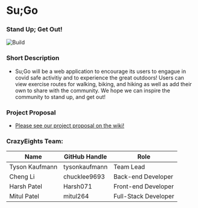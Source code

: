 # Su;Go
### Stand Up; Get Out!

![Build](https://github.com/tysonkaufmann/su-go/actions/workflows/node.js.yml/badge.svg)

### Short Description
- Su;Go will be a web application to encourage its users to engague in covid safe activitiy and to experience the great outdoors! Users can view exercise routes for walking, biking, and hiking as well as add their own to share with the community. We hope we can inspire the community to stand up, and get out!

### Project Proposal
- [Please see our project proposal on the wiki!](https://github.com/tysonkaufmann/su-go/wiki/Project-Proposal)


### CrazyEights Team:
| Name | GitHub Handle | Role
| --- | --- | --- |
| Tyson Kaufmann | tysonkaufmann | Team Lead
| Cheng Li | chucklee9693 | Back-end Developer
| Harsh Patel | Harsh071 | Front-end Developer
| Mitul Patel | mitul264 | Full-Stack Developer
